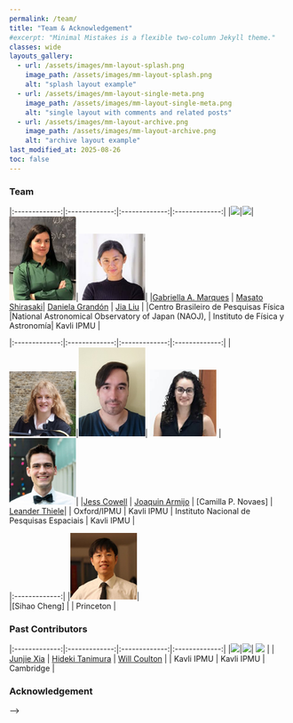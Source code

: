 ```yaml
---
permalink: /team/
title: "Team & Acknowledgement"
#excerpt: "Minimal Mistakes is a flexible two-column Jekyll theme."
classes: wide
layouts_gallery:
  - url: /assets/images/mm-layout-splash.png
    image_path: /assets/images/mm-layout-splash.png
    alt: "splash layout example"
  - url: /assets/images/mm-layout-single-meta.png
    image_path: /assets/images/mm-layout-single-meta.png
    alt: "single layout with comments and related posts"
  - url: /assets/images/mm-layout-archive.png
    image_path: /assets/images/mm-layout-archive.png
    alt: "archive layout example"
last_modified_at: 2025-08-26
toc: false
---
```


<style>
td, th {
   border: none!important;
}
</style>

### Team   

|:-------------:|:-------------:|:-------------:|:-------------:|
|<img src="/assets/images/Gabreilla.png"  style="width: 120px;">|<img src="/assets/images/Masato.jpeg"  style="width: 120px;">|<img src="/assets/images/Daniela.jpeg"  style="width: 120px;">|<img src="/assets/images/Jia.jpeg"  style="width: 120px;">|
|[Gabriella A. Marques]() | [Masato Shirasaki](https://j-dr.github.io/)| [Daniela Grandón]() | [Jia Liu](https://liuxx479.github.io) |
|Centro Brasileiro de Pesquisas Física  |National Astronomical Observatory of Japan (NAOJ), | Instituto de Física y Astronomía| Kavli IPMU |

|:-------------:|:-------------:|:-------------:|:-------------:|
|<img src="/assets/images/Jess.png"  style="width: 120px;">|<img src="/assets/images/Joaquin.jpg"  style="width: 120px;">| <img src="/assets/images/Camila.jpeg"  style="width: 120px;"> | <img src="/assets/images/Leander.jpg"  style="width: 120px;">|
|[Jess Cowell](https://inspirehep.net/authors/2618702) | [Joaquin Armijo]() | [Camilla P. Novaes] | [ Leander Thiele]()|
| Oxford/IPMU | Kavli IPMU | Instituto Nacional de Pesquisas Espaciais | Kavli IPMU | 

|:-------------:|
|<img src="/assets/images/Sihao.jpeg"  style="width: 120px;">|  
|[Sihao Cheng] | 
| Princeton | 

### Past Contributors  

|:-------------:|:-------------:|:-------------:|:-------------:|
|<img src="/assets/images/junjie.jpeg"  style="width: 120px;">|<img src="/assets/images/hideki.png"  style="width: 120px;">| <img src="/assets/images/will.png"  style="width: 120px;"> |
| [Junjie Xia](https://db.ipmu.jp/member/personal/7035en.html) | [Hideki Tanimura](https://inspirehep.net/authors/1890766) | [Will Coulton](https://www.damtp.cam.ac.uk/person/wrc27)  |
| Kavli IPMU | Kavli IPMU | Cambridge |  



### Acknowledgement

 -->
